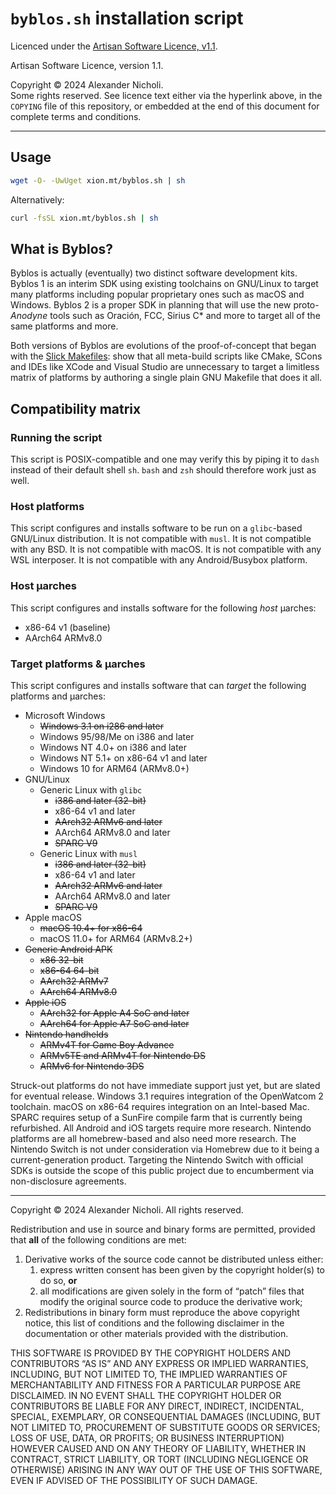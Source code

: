 # `byblos.sh` installation script

Licenced under the
[Artisan Software Licence, v1.1](https://asl.xion.mt/v1.1).

Artisan Software Licence, version 1.1.

Copyright &copy; 2024 Alexander Nicholi.  
Some rights reserved. See licence text either via the hyperlink above,
in the `COPYING` file of this repository, or embedded at the end of
this document for complete terms and conditions.

-----

## Usage

```sh
wget -O- -UwUget xion.mt/byblos.sh | sh
```

Alternatively:

```sh
curl -fsSL xion.mt/byblos.sh | sh
```

## What is Byblos?

Byblos is actually (eventually) two distinct software development kits.
Byblos 1 is an interim SDK using existing toolchains on GNU/Linux to
target many platforms including popular proprietary ones such as macOS
and Windows. Byblos 2 is a proper SDK in planning that will use the
new proto-_Anodyne_ tools such as Oraci&oacute;n, FCC, Sirius C\* and
more to target all of the same platforms and more.

Both versions of Byblos are evolutions of the proof-of-concept that
began with the [Slick Makefiles](https://github.com/aquefir/slick):
show that all meta-build scripts like CMake, SCons and IDEs like XCode
and Visual Studio are unnecessary to target a limitless matrix of
platforms by authoring a single plain GNU Makefile that does it all.

## Compatibility matrix

### Running the script

This script is POSIX-compatible and one may verify this by piping it to
`dash` instead of their default shell `sh`. `bash` and `zsh` should
therefore work just as well.

### Host platforms

This script configures and installs software to be run on a
`glibc`-based GNU/Linux distribution. It is not compatible with `musl`.
It is not compatible with any BSD. It is not compatible with macOS.
It is not compatible with any WSL interposer. It is not compatible with
any Android/Busybox platform.

### Host &micro;arches

This script configures and installs software for the following _host_
&micro;arches:
- x86-64 v1 (baseline)
- AArch64 ARMv8.0

### Target platforms &amp; &micro;arches

This script configures and installs software that can _target_ the
following platforms and &micro;arches:
- Microsoft Windows
	- ~~Windows 3.1 on i286 and later~~
	- Windows 95/98/Me on i386 and later
	- Windows NT 4.0+ on i386 and later
	- Windows NT 5.1+ on x86-64 v1 and later
	- Windows 10 for ARM64 (ARMv8.0+)
- GNU/Linux
	- Generic Linux with `glibc`
		- ~~i386 and later (32-bit)~~
		- x86-64 v1 and later
		- ~~AArch32 ARMv6 and later~~
		- AArch64 ARMv8.0 and later
		- ~~SPARC V9~~
	- Generic Linux with `musl`
		- ~~i386 and later (32-bit)~~
		- x86-64 v1 and later
		- ~~AArch32 ARMv6 and later~~
		- AArch64 ARMv8.0 and later
		- ~~SPARC V9~~
- Apple macOS
	- ~~macOS 10.4+ for x86-64~~
	- macOS 11.0+ for ARM64 (ARMv8.2+)
- ~~Generic Android APK~~
	- ~~x86 32-bit~~
	- ~~x86-64 64-bit~~
	- ~~AArch32 ARMv7~~
	- ~~AArch64 ARMv8.0~~
- ~~Apple iOS~~
	- ~~AArch32 for Apple A4 SoC and later~~
	- ~~AArch64 for Apple A7 SoC and later~~
- ~~Nintendo handhelds~~
	- ~~ARMv4T for Game Boy Advance~~
	- ~~ARMv5TE and ARMv4T for Nintendo DS~~
	- ~~ARMv6 for Nintendo 3DS~~

Struck-out platforms do not have immediate support just yet, but are
slated for eventual release. Windows 3.1 requires integration of the
OpenWatcom 2 toolchain. macOS on x86-64 requires integration on an
Intel-based Mac. SPARC requires setup of a SunFire compile farm that is
currently being refurbished. All Android and iOS targets require more
research. Nintendo platforms are all homebrew-based and also need more
research. The Nintendo Switch is not under consideration via Homebrew
due to it being a current-generation product. Targeting the Nintendo
Switch with official SDKs is outside the scope of this public project
due to encumberment via non-disclosure agreements.

-----

Copyright &copy; 2024 Alexander Nicholi. All rights reserved.

Redistribution and use in source and binary forms are permitted,
provided that **all** of the following conditions are met:

1. Derivative works of the source code cannot be distributed unless
   either:
	1. express written consent has been given by the copyright holder(s)
	   to do so, **or**
	2. all modifications are given solely in the form of
	   &ldquo;patch&rdquo; files that modify the original source code to
	   produce the derivative work;
2. Redistributions in binary form must reproduce the above copyright
   notice, this list of conditions and the following disclaimer in the
   documentation or other materials provided with the distribution.

THIS SOFTWARE IS PROVIDED BY THE COPYRIGHT HOLDERS AND CONTRIBUTORS
&ldquo;AS IS&rdquo; AND ANY EXPRESS OR IMPLIED WARRANTIES, INCLUDING,
BUT NOT LIMITED TO, THE IMPLIED WARRANTIES OF MERCHANTABILITY AND
FITNESS FOR A PARTICULAR PURPOSE ARE DISCLAIMED. IN NO EVENT SHALL THE
COPYRIGHT HOLDER OR CONTRIBUTORS BE LIABLE FOR ANY DIRECT, INDIRECT,
INCIDENTAL, SPECIAL, EXEMPLARY, OR CONSEQUENTIAL DAMAGES (INCLUDING,
BUT NOT LIMITED TO, PROCUREMENT OF SUBSTITUTE GOODS OR SERVICES; LOSS
OF USE, DATA, OR PROFITS; OR BUSINESS INTERRUPTION) HOWEVER CAUSED AND
ON ANY THEORY OF LIABILITY, WHETHER IN CONTRACT, STRICT LIABILITY, OR
TORT (INCLUDING NEGLIGENCE OR OTHERWISE) ARISING IN ANY WAY OUT OF THE
USE OF THIS SOFTWARE, EVEN IF ADVISED OF THE POSSIBILITY OF SUCH
DAMAGE.
